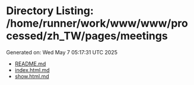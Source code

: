 # Directory Listing: /home/runner/work/www/www/processed/zh_TW/pages/meetings
Generated on: Wed May  7 05:17:31 UTC 2025

- [README.md](README.md)
- [index.html.md](index.html.md)
- [show.html.md](show.html.md)

